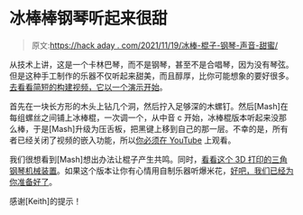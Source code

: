 # 冰棒棒钢琴听起来很甜

> 原文:[https://hack aday . com/2021/11/19/冰棒-棍子-钢琴-声音-甜蜜/](https://hackaday.com/2021/11/19/popsicle-stick-piano-sounds-sweet/)

从技术上讲，这是一个卡林巴琴，而不是钢琴，甚至不是合唱琴，因为没有琴弦。但是这种手工制作的乐器不仅听起来甜美，而且醇厚，比你可能想象的要好很多。[去看看简短的构建视频，它以一个演示开始](https://www.youtube.com/watch?v=TgUXP63yWkc)。

首先在一块长方形的木头上钻几个洞，然后拧入足够深的木螺钉。然后[Mash]在每组螺丝之间铺上冰棒棍，一次调一个，从中音 c 开始，冰棒棍版本听起来没那么棒，于是[Mash]升级为压舌板，把黑键上移到自己的那一层。不幸的是，所有者已经关闭了视频的嵌入功能，所以[你必须在 YouTube](https://www.youtube.com/watch?v=TgUXP63yWkc) 上观看。

我们很想看到[Mash]想出办法让棍子产生共鸣。同时，[看看这个 3D 打印的三角钢琴机械装置](https://hackaday.com/2021/10/14/printed-piano-mechanism-sure-is-grand/)。如果这个版本让你有心情用自制乐器听爆米花，[好吧，我们已经为你准备好了](https://hackaday.com/2021/02/22/pvc-pipes-play-popcorn-perfectly/)。

感谢[Keith]的提示！